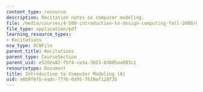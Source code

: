 ```yaml
---
content_type: resource
description: Recitation notes on computer modeling.
file: /media/courses/4-500-introduction-to-design-computing-fall-2008/e6b9f6fbeadc777b0a957610af128f35_rec2.pdf
file_type: application/pdf
learning_resource_types:
- Recitations
ocw_type: OCWFile
parent_title: Recitations
parent_type: CourseSection
parent_uid: e5202a82-fbf4-ce3a-3023-83605aa603c1
resourcetype: Document
title: Introduction to Computer Modeling (A)
uid: e6b9f6fb-eadc-777b-0a95-7610af128f35
---
```

